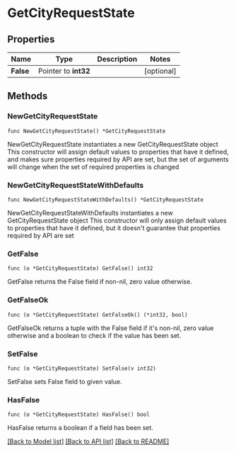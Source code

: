 # GetCityRequestState

## Properties

Name | Type | Description | Notes
------------ | ------------- | ------------- | -------------
**False** | Pointer to **int32** |  | [optional] 

## Methods

### NewGetCityRequestState

`func NewGetCityRequestState() *GetCityRequestState`

NewGetCityRequestState instantiates a new GetCityRequestState object
This constructor will assign default values to properties that have it defined,
and makes sure properties required by API are set, but the set of arguments
will change when the set of required properties is changed

### NewGetCityRequestStateWithDefaults

`func NewGetCityRequestStateWithDefaults() *GetCityRequestState`

NewGetCityRequestStateWithDefaults instantiates a new GetCityRequestState object
This constructor will only assign default values to properties that have it defined,
but it doesn't guarantee that properties required by API are set

### GetFalse

`func (o *GetCityRequestState) GetFalse() int32`

GetFalse returns the False field if non-nil, zero value otherwise.

### GetFalseOk

`func (o *GetCityRequestState) GetFalseOk() (*int32, bool)`

GetFalseOk returns a tuple with the False field if it's non-nil, zero value otherwise
and a boolean to check if the value has been set.

### SetFalse

`func (o *GetCityRequestState) SetFalse(v int32)`

SetFalse sets False field to given value.

### HasFalse

`func (o *GetCityRequestState) HasFalse() bool`

HasFalse returns a boolean if a field has been set.


[[Back to Model list]](../README.md#documentation-for-models) [[Back to API list]](../README.md#documentation-for-api-endpoints) [[Back to README]](../README.md)


